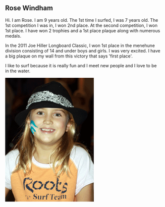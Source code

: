 ## Rose Windham

Hi.  I am Rose.  I am 9 years old.  The 1st time I surfed, I was 7 years
old.  The 1st competition I was in, I won 2nd place.  At the second
competition, I won 1st place.  I have won 2 trophies and a 1st place
plaque along with numerous medals.


In the 2011 Joe Hiller Longboard Classic, I won 1st place in the
menehune division consisting of 14 and under boys and girls.  I was very
excited.  I have a big plaque on my wall from this victory that says
'first place'.

I like to surf because it is really fun and I meet new people and I love
to be in the water.


![Rose Windham](/images/rose2.png)
